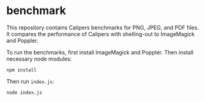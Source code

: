 # benchmark

This repository contains Calipers benchmarks for PNG, JPEG, and PDF files. It compares the performance of Calipers with shelling-out to ImageMagick and Poppler.

To run the benchmarks, first install ImageMagick and Poppler. Then install necessary node modules:

```
npm install
```

Then run `index.js`:

```
node index.js
```
